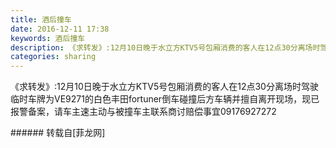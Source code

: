```yaml
---
title: 酒后撞车
date: 2016-12-11 17:38
keywords: 酒后撞车
description: 《求转发》:12月10日晚于水立方KTV5号包厢消费的客人在12点30分离场时驾驶临时车牌为VE9271的白色丰田fortuner倒车碰撞后方车辆并擅自离开现场，现已报警备案，请车主速主动与被撞车主联系商讨赔偿事宜09176927272
categories: sharing
---
```

<td class="t_f" id="postmessage_441104">

《求转发》:12月10日晚于水立方KTV5号包厢消费的客人在12点30分离场时驾驶临时车牌为VE9271的白色丰田fortuner倒车碰撞后方车辆并擅自离开现场，现已报警备案，请车主速主动与被撞车主联系商讨赔偿事宜09176927272<br/>
</td>
###### 转载自[菲龙网]